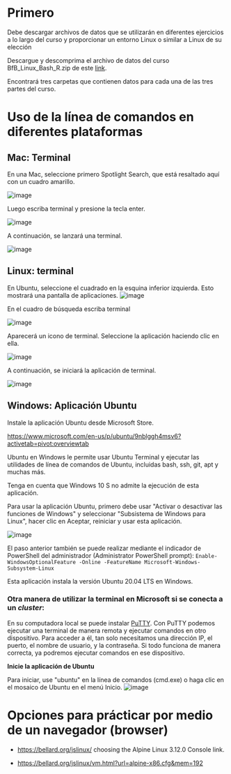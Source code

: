 # Primero 

Debe descargar archivos de datos que se utilizarán en diferentes ejercicios a lo largo del curso y proporcionar un entorno Linux o similar a Linux de su elección

Descargue y descomprima el archivo de datos del curso BfB_Linux_Bash_R.zip de este [link](https://drive.google.com/file/d/1B_szK6TejbU8_ciyv9l3yvXagOXxtO5L/view?usp=sharing).  

Encontrará tres carpetas que contienen datos para cada una de las tres partes del curso.

# Uso de la línea de comandos en diferentes plataformas 

## Mac: Terminal  

En una Mac, seleccione primero Spotlight Search, que está resaltado aquí con un cuadro amarillo.  

![image](https://user-images.githubusercontent.com/25624961/168959520-7cc9ddbf-f444-411a-a574-d962aafba06b.png)

Luego escriba terminal y presione la tecla enter.

![image](https://user-images.githubusercontent.com/25624961/168959585-d64ca1cf-ae3f-41a4-abce-50f8dab92173.png)

A continuación, se lanzará una terminal.

![image](https://user-images.githubusercontent.com/25624961/168959664-22e93319-03b1-4b46-84e1-ad7f96d7da99.png)


## Linux: terminal  

En Ubuntu, seleccione el cuadrado en la esquina inferior izquierda. Esto mostrará una pantalla de aplicaciones. 
![image](https://user-images.githubusercontent.com/25624961/168959794-47778684-c00b-4bc2-a0b3-faa6179eeeb0.png)


En el cuadro de búsqueda escriba terminal 

![image](https://user-images.githubusercontent.com/25624961/168959816-0efdb6d7-1f38-4ae9-ae03-f30c24eaad97.png)


Aparecerá un icono de terminal. Seleccione la aplicación haciendo clic en ella. 

![image](https://user-images.githubusercontent.com/25624961/168959844-1dc95b9e-9a3d-4aac-8101-fe00566b21e4.png)


A continuación, se iniciará la aplicación de terminal.

![image](https://user-images.githubusercontent.com/25624961/168959864-9d3900c0-d050-4ee6-b9e2-c760153304e2.png)


## Windows: Aplicación Ubuntu 

Instale la aplicación Ubuntu desde Microsoft Store. 


https://www.microsoft.com/en-us/p/ubuntu/9nblggh4msv6?activetab=pivot:overviewtab 


Ubuntu en Windows le permite usar Ubuntu Terminal y ejecutar las utilidades de línea de comandos de Ubuntu, incluidas bash, ssh, git, apt y muchas más. 


Tenga en cuenta que Windows 10 S no admite la ejecución de esta aplicación. 


Para usar la aplicación Ubuntu, primero debe usar "Activar o desactivar las funciones de Windows" y seleccionar "Subsistema de Windows para Linux", hacer clic en Aceptar, reiniciar y usar esta aplicación.  

![image](https://user-images.githubusercontent.com/25624961/168960947-238fdc94-5b20-4b4b-9b89-71f4a31de830.png)

El paso anterior también se puede realizar mediante el indicador de PowerShell del administrador (Administrator PowerShell prompt): `Enable-WindowsOptionalFeature -Online -FeatureName Microsoft-Windows-Subsystem-Linux` 


Esta aplicación instala la versión Ubuntu 20.04 LTS en Windows. 


### Otra manera de utilizar la terminal en Microsoft si se conecta a un _cluster_:

En su computadora local se puede instalar [PuTTY](https://www.chiark.greenend.org.uk/~sgtatham/putty/latest.html). Con PuTTY podemos ejecutar una terminal de manera remota y ejecutar comandos en otro dispositivo. Para acceder a él, tan solo necesitamos una dirección IP, el puerto, el nombre de usuario, y la contraseña. Si todo funciona de manera correcta, ya podremos ejecutar comandos en ese dispositivo. 


**Inicie la aplicación de Ubuntu**  

Para iniciar, use "ubuntu" en la línea de comandos (cmd.exe) o haga clic en el mosaico de Ubuntu en el menú Inicio. 
![image](https://user-images.githubusercontent.com/25624961/168961019-a4abb818-32ca-4d9d-ab1a-0c58250f2836.png)



# Opciones para prácticar por medio de un navegador (browser)


- https://bellard.org/jslinux/ choosing the Alpine Linux 3.12.0 Console link.

- https://bellard.org/jslinux/vm.html?url=alpine-x86.cfg&mem=192
